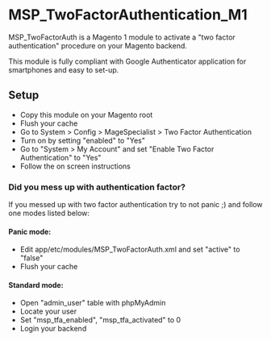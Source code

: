 # MSP_TwoFactorAuthentication_M1

MSP_TwoFactorAuth is a Magento 1 module to activate a "two factor authentication" procedure on your Magento backend.

This module is fully compliant with Google Authenticator application for smartphones and easy to set-up.

## Setup

- Copy this module on your Magento root
- Flush your cache
- Go to System > Config > MageSpecialist > Two Factor Authentication
- Turn on by setting "enabled" to "Yes"
- Go to "System > My Account" and set "Enable Two Factor Authentication" to "Yes"
- Follow the on screen instructions

### Did you mess up with authentication factor?

If you messed up with two factor authentication try to not panic ;) and follow one modes listed below:

#### Panic mode:

- Edit app/etc/modules/MSP_TwoFactorAuth.xml and set "active" to "false"
- Flush your cache

#### Standard mode:

- Open "admin_user" table with phpMyAdmin
- Locate your user
- Set "msp_tfa_enabled", "msp_tfa_activated" to 0
- Login your backend

